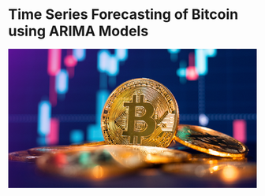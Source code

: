 # Time Series Forecasting of Bitcoin using ARIMA Models

![Bitcoin_logo](https://github.com/SparshShukla97/Bitcoin-TimeSeries-ARIMA/blob/main/Bitcoin.width-648.png)
